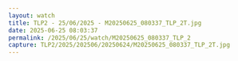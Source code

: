 ```yaml
---
layout: watch
title: TLP2 - 25/06/2025 - M20250625_080337_TLP_2T.jpg
date: 2025-06-25 08:03:37
permalink: /2025/06/25/watch/M20250625_080337_TLP_2
capture: TLP2/2025/202506/20250624/M20250625_080337_TLP_2T.jpg
---
```


